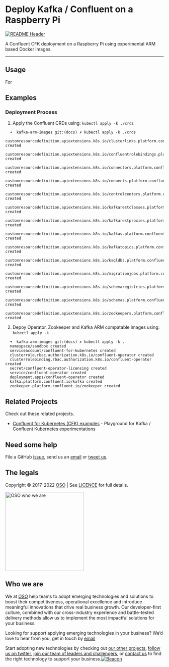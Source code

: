 
<!-- markdownlint-disable -->
# Deploy Kafka / Confluent on a Raspberry Pi


<!-- markdownlint-restore -->

[![README Header][readme_header_img]][readme_header_link]

<!--




  ** DO NOT EDIT THIS FILE
  **
  ** This file was automatically generated by the `build-harness`.
  ** 1) Make all changes to `README.yaml`
  ** 2) Run `make init` (you only need to do this once)
  ** 3) Run`make readme` to rebuild this file.
  **
  ** (We maintain HUNDREDS of open source projects. This is how we maintain our sanity.)
  **





-->
A Confluent CFK deployment on a Raspberry Pi using experimental ARM based Docker images. 

---






## Usage

For




## Examples

### Deployment Process
1. Apply the Confluent CRDs using: `kubectl apply -k ./crds`
  ```shell
    ➜  kafka-arm-images git:(docs) ✗ kubectl apply -k ./crds
    customresourcedefinition.apiextensions.k8s.io/clusterlinks.platform.confluent.io created
    customresourcedefinition.apiextensions.k8s.io/confluentrolebindings.platform.confluent.io created
    customresourcedefinition.apiextensions.k8s.io/connectors.platform.confluent.io created
    customresourcedefinition.apiextensions.k8s.io/connects.platform.confluent.io created
    customresourcedefinition.apiextensions.k8s.io/controlcenters.platform.confluent.io created
    customresourcedefinition.apiextensions.k8s.io/kafkarestclasses.platform.confluent.io created
    customresourcedefinition.apiextensions.k8s.io/kafkarestproxies.platform.confluent.io created
    customresourcedefinition.apiextensions.k8s.io/kafkas.platform.confluent.io created
    customresourcedefinition.apiextensions.k8s.io/kafkatopics.platform.confluent.io created
    customresourcedefinition.apiextensions.k8s.io/ksqldbs.platform.confluent.io created
    customresourcedefinition.apiextensions.k8s.io/migrationjobs.platform.confluent.io created
    customresourcedefinition.apiextensions.k8s.io/schemaregistries.platform.confluent.io created
    customresourcedefinition.apiextensions.k8s.io/schemas.platform.confluent.io created
    customresourcedefinition.apiextensions.k8s.io/zookeepers.platform.confluent.io created
  ```

2. Depoy Operator, Zookeeper and Kafka ARM compatable images using: `kubectl apply -k .`
  ```shell
    ➜  kafka-arm-images git:(docs) ✗ kubectl apply -k .
    namespace/sandbox created
    serviceaccount/confluent-for-kubernetes created
    clusterrole.rbac.authorization.k8s.io/confluent-operator created
    clusterrolebinding.rbac.authorization.k8s.io/confluent-operator created
    secret/confluent-operator-licensing created
    service/confluent-operator created
    deployment.apps/confluent-operator created
    kafka.platform.confluent.io/kafka created
    zookeeper.platform.confluent.io/zookeeper created
  ```





## Related Projects

Check out these related projects.

- [Confluent for Kubernetes (CFK) examples](https://github.com/osodevops/confluent-kubernetes-playground) - Playground for Kafka / Confluent Kubernetes experimentations



## Need some help

File a GitHub [issue](https://github.com/osodevops/kafka-arm-images/issues), send us an [email][email] or [tweet us][twitter].

## The legals

Copyright © 2017-2022 [OSO](https://oso.sh) | See [LICENCE](LICENSE) for full details.

[<img src="https://oso-public-resources.s3.eu-west-1.amazonaws.com/oso-logo-green.png" alt="OSO who we are" width="250"/>](https://oso.sh/who-we-are/)

## Who we are

We at [OSO][website] help teams to adopt emerging technologies and solutions to boost their competitiveness, operational excellence and introduce meaningful innovations that drive real business growth. Our developer-first culture, combined with our cross-industry experience and battle-tested delivery methods allow us to implement the most impactful solutions for your business.

Looking for support applying emerging technologies in your business? We’d love to hear from you, get in touch by [email][email]

Start adopting new technologies by checking out [our other projects][github], [follow us on twitter][twitter], [join our team of leaders and challengers][careers], or [contact us][contact] to find the right technology to support your business.[![Beacon][beacon]][website]

  [logo]: https://oso-public-resources.s3.eu-west-1.amazonaws.com/oso-logo-green.png
  [website]: https://oso.sh?utm_source=github&utm_medium=readme&utm_campaign=osodevops/kafka-arm-images&utm_content=website
  [github]: https://github.com/osodevops?utm_source=github&utm_medium=readme&utm_campaign=osodevops/kafka-arm-images&utm_content=github
  [careers]: https://oso.sh/careers/?utm_source=github&utm_medium=readme&utm_campaign=osodevops/kafka-arm-images&utm_content=careers
  [contact]: https://oso.sh/contact/?utm_source=github&utm_medium=readme&utm_campaign=osodevops/kafka-arm-images&utm_content=contact
  [linkedin]: https://www.linkedin.com/company/oso-devops?utm_source=github&utm_medium=readme&utm_campaign=osodevops/kafka-arm-images&utm_content=linkedin
  [twitter]: https://twitter.com/osodevops?utm_source=github&utm_medium=readme&utm_campaign=osodevops/kafka-arm-images&utm_content=twitter
  [email]: mailto:enquiries@oso.sh?utm_source=github&utm_medium=readme&utm_campaign=osodevops/kafka-arm-images&utm_content=email
  [readme_header_img]: https://oso-public-resources.s3.eu-west-1.amazonaws.com/oso-animation.gif
  [readme_header_link]: https://oso.sh/what-we-do/?utm_source=github&utm_medium=readme&utm_campaign=osodevops/kafka-arm-images&utm_content=readme_header_link
  [beacon]: https://github-analyics.ew.r.appspot.com/G-WV0Q3HYW08/osodevops/kafka-arm-images?pixel&cs=github&cm=readme&an=kafka-arm-images
